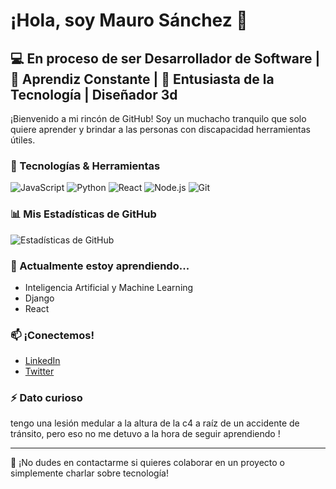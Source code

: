 # ¡Hola, soy Mauro Sánchez 👋

## 💻 En proceso de ser Desarrollador de Software | 🌱 Aprendiz Constante | 🚀 Entusiasta de la Tecnología | Diseñador 3d

¡Bienvenido a mi rincón de GitHub! Soy un muchacho tranquilo que solo quiere aprender y brindar a las personas con discapacidad herramientas útiles.

### 🔧 Tecnologías & Herramientas

![JavaScript](https://img.shields.io/badge/-JavaScript-F7DF1E?style=flat-square&logo=javascript&logoColor=black)
![Python](https://img.shields.io/badge/-Python-3776AB?style=flat-square&logo=Python&logoColor=white)
![React](https://img.shields.io/badge/-React-61DAFB?style=flat-square&logo=react&logoColor=black)
![Node.js](https://img.shields.io/badge/-Node.js-339933?style=flat-square&logo=node.js&logoColor=white)
![Git](https://img.shields.io/badge/-Git-F05032?style=flat-square&logo=git&logoColor=white)

### 📊 Mis Estadísticas de GitHub

![Estadísticas de GitHub](https://github-readme-stats.vercel.app/api?username=TuUsuario&show_icons=true&theme=radical)

### 🌱 Actualmente estoy aprendiendo...

- Inteligencia Artificial y Machine Learning
- Django
- React

### 📫 ¡Conectemos!

- [LinkedIn](https://www.linkedin.com/in/mauro-sanchez-623b72319/)
- [Twitter](https://x.com/mauroxDs)

### ⚡ Dato curioso
tengo una lesión medular a la altura de la c4 a raíz de un accidente de tránsito, pero eso no me detuvo a la hora de seguir aprendiendo !


---

💬 ¡No dudes en contactarme si quieres colaborar en un proyecto o simplemente charlar sobre tecnología!
